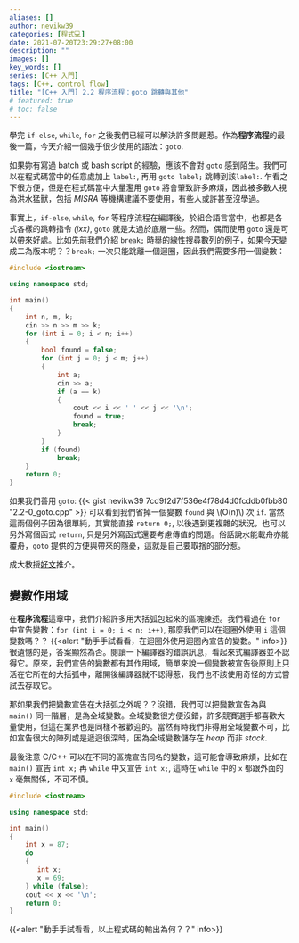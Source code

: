 ```yaml
---
aliases: []
author: nevikw39
categories: [程式💻]
date: 2021-07-20T23:29:27+08:00
description: ""
images: []
key_words: []
series: [C++ 入門]
tags: [C++, control flow]
title: "[C++ 入門] 2.2 程序流程：goto 跳轉與其他"
# featured: true
# toc: false
---
```


學完 `if-else`, `while`, `for` 之後我們已經可以解決許多問題惹。作為**程序流程**的最後一篇，今天介紹一個幾乎很少使用的語法：`goto`.

如果妳有寫過 batch 或 bash script 的經驗，應該不會對 `goto` 感到陌生。我們可以在程式碼當中的任意處加上 `label:`, 再用 `goto label;` 跳轉到該`label:`. 乍看之下很方便，但是在程式碼當中大量濫用 `goto` 將會肇致許多麻煩，因此被多數人視為洪水猛獸，包括 _MISRA_ 等機構建議不要使用，有些人或許甚至沒學過。

事實上，`if-else`, `while`, `for` 等程序流程在編譯後，於組合語言當中，也都是各式各樣的跳轉指令 _(jxx)_, `goto` 就是太過於底層一些。然而，偶而使用 `goto` 還是可以帶來好處。比如先前我們介紹 `break;` 時舉的線性搜尋數列的例子，如果今天變成二為版本呢？？`break;` 一次只能跳離一個迴圈，因此我們需要多用一個變數：
```cpp
#include <iostream>

using namespace std;

int main()
{
    int n, m, k;
    cin >> n >> m >> k;
    for (int i = 0; i < n; i++)
    {
        bool found = false;
        for (int j = 0; j < m; j++)
        {
            int a;
            cin >> a;
            if (a == k)
            {
                cout << i << ' ' << j << '\n';
                found = true;
                break;
            }
        }
        if (found)
            break;
    }
    return 0;
}
```
如果我們善用 `goto`:
{{< gist nevikw39 7cd9f2d7f536e4f78d4d0fcddb0fbb80 "2.2-0_goto.cpp" >}}
可以看到我們省掉一個變數 `found` 與 \\(O(n)\\) 次 `if`. 當然這兩個例子因為很單純，其實能直接 `return 0;`, 以後遇到更複雜的狀況，也可以另外寫個函式 `return`, 只是另外寫函式還要考慮傳值的問題。俗話說水能載舟亦能覆舟，`goto` 提供的方便與帶來的隱憂，這就是自己要取捨的部分惹。

成大教授[好文](https://hackmd.io/@sysprog/c-prog/%2Fs%2FB1e2AUZeM)推介。

## 變數作用域

在**程序流程**這章中，我們介紹許多用大括弧包起來的區塊陳述。我們看過在 `for` 中宣告變數：`for (int i = 0; i < n; i++)`, 那麼我們可以在迴圈外使用 `i` 這個變數嗎？？
{{<alert "動手手試看看，在迴圈外使用迴圈內宣告的變數。" info>}}
很遺憾的是，答案顯然為否。閱讀一下編譯器的錯誤訊息，看起來式編譯器並不認得它。原來，我們宣告的變數都有其作用域，簡單來說一個變數被宣告後原則上只活在它所在的大括弧中，離開後編譯器就不認得惹，我們也不該使用奇怪的方式嘗試去存取它。

那如果我們把變數宣告在大括弧之外呢？？沒錯，我們可以把變數宣告為與 `main()` 同一階層，是為全域變數。全域變數很方便沒錯，許多競賽選手都喜歡大量使用，但這在業界也是同樣不被歡迎的。當然有時我們非得用全域變數不可，比如宣告很大的陣列或是遞迴很深時，因為全域變數儲存在 _heap_ 而非 _stack_.

最後注意 C/C++ 可以在不同的區塊宣告同名的變數，這可能會導致麻煩，比如在 `main()` 宣告 `int x;` 再 `while` 中又宣告 `int x;`, 這時在 `while` 中的 `x` 都跟外面的 `x` 毫無關係，不可不慎。
```cpp
#include <iostream>

using namespace std;

int main()
{
    int x = 87;
    do
    {
       int x;
       x = 69;
    } while (false);
    cout << x << '\n';
    return 0;
}
```
{{<alert "動手手試看看，以上程式碼的輸出為何？？" info>}}
